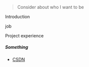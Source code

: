  > Consider about who I want to be

Introduction

job

Project experience

##### Something

- [CSDN][1]

[1]: https://blog.csdn.net/why_still_confused
